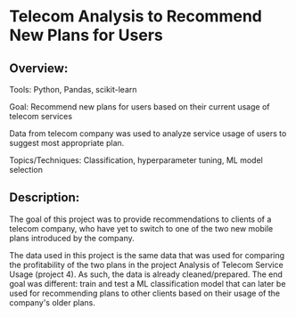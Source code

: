# Telecom Analysis to Recommend New Plans for Users

## Overview:

Tools: Python, Pandas, scikit-learn

Goal: Recommend new plans for users based on their current usage of telecom services

Data from telecom company was used to analyze service usage of users to suggest most appropriate plan.

Topics/Techniques: Classification, hyperparameter tuning, ML model selection

## Description:

The goal of this project was to provide recommendations to clients of a telecom company, who have yet to switch to one of the two new mobile plans introduced by the company.

The data used in this project is the same data that was used for comparing the profitability of the two plans in the project Analysis of Telecom Service Usage (project 4). As such, the data is already cleaned/prepared. The end goal was different: train and test a ML classification model that can later be used for recommending plans to other clients based on their usage of the company's older plans.
